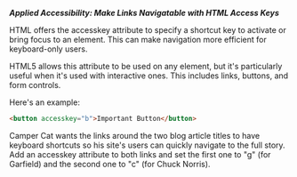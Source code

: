 ***Applied Accessibility: Make Links Navigatable with HTML Access Keys***

HTML offers the accesskey attribute to specify a shortcut key to activate or bring focus to an element. This can make navigation more efficient for keyboard-only users.

HTML5 allows this attribute to be used on any element, but it's particularly useful when it's used with interactive ones. This includes links, buttons, and form controls.

Here's an example:

```html
<button accesskey="b">Important Button</button>
```

Camper Cat wants the links around the two blog article titles to have keyboard shortcuts so his site's users can quickly navigate to the full story. Add an accesskey attribute to both links and set the first one to "g" (for Garfield) and the second one to "c" (for Chuck Norris).
